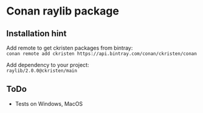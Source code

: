 # Conan raylib package

## Installation hint

Add remote to get ckristen packages from bintray:  
`conan remote add ckristen https://api.bintray.com/conan/ckristen/conan`

Add dependency to your project:  
`raylib/2.0.0@ckristen/main`

## ToDo

- Tests on Windows, MacOS
